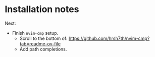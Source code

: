 # Installation notes

Next:
* Finish `nvim-cmp` setup.
  * Scroll to the bottom of: https://github.com/hrsh7th/nvim-cmp?tab=readme-ov-file
  * Add path completions.
